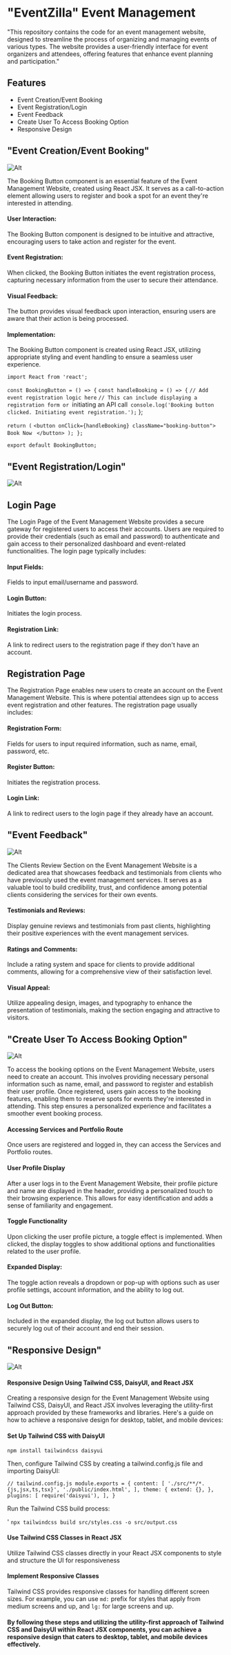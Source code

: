 
# "EventZilla" Event Management

"This repository contains the code for an event management website, designed to streamline the process of organizing and managing events of various types. The website provides a user-friendly interface for event organizers and attendees, offering features that enhance event planning and participation."


## Features

- Event Creation/Event Booking
- Event Registration/Login
- Event Feedback
- Create User To Access Booking Option
- Responsive Design


## "Event Creation/Event Booking"

![Alt](https://i.ibb.co/RBDTcH3/Untitled1design.jpg)

The Booking Button component is an essential feature of the Event Management Website, created using React JSX. It serves as a call-to-action element allowing users to register and book a spot for an event they're interested in attending.

#### User Interaction:
The Booking Button component is designed to be intuitive and attractive, encouraging users to take action and register for the event.

#### Event Registration:
When clicked, the Booking Button initiates the event registration process, capturing necessary information from the user to secure their attendance.

#### Visual Feedback:
The button provides visual feedback upon interaction, ensuring users are aware that their action is being processed.

#### Implementation:

The Booking Button component is created using React JSX, utilizing appropriate styling and event handling to ensure a seamless user experience.

`import React from 'react';`

`const BookingButton = () => {`
  `const handleBooking = () => {`
    `// Add event registration logic here`
    `// This can include displaying a registration form or `initiating an API call`
    console.log('Booking button clicked. Initiating event registration.');`
  };

  `return (`
    `<button onClick={handleBooking} className="booking-button">`
      `Book Now`
   ` </button>
  );
};`

`export default BookingButton;`


## "Event Registration/Login"

![Alt](https://i.ibb.co/QnrVLkK/Untitled2design.jpg)

## Login Page
The Login Page of the Event Management Website provides a secure gateway for registered users to access their accounts. Users are required to provide their credentials (such as email and password) to authenticate and gain access to their personalized dashboard and event-related functionalities. The login page typically includes:

#### Input Fields: 

Fields to input email/username and password.

#### Login Button: 

Initiates the login process.

#### Registration Link:

 A link to redirect users to the registration page if they don't have an account.

## Registration Page
The Registration Page enables new users to create an account on the Event Management Website. This is where potential attendees sign up to access event registration and other features. The registration page usually includes:

#### Registration Form: 

Fields for users to input required information, such as name, email, password, etc.

#### Register Button: 

Initiates the registration process.

#### Login Link: 

A link to redirect users to the login page if they already have an account.
## "Event Feedback"

![Alt](https://i.ibb.co/JpSB3pn/Screenshot-2023-10-09-165009.png)

The Clients Review Section on the Event Management Website is a dedicated area that showcases feedback and testimonials from clients who have previously used the event management services. It serves as a valuable tool to build credibility, trust, and confidence among potential clients considering the services for their own events.

#### Testimonials and Reviews: 
 
 Display genuine reviews and testimonials from past clients, highlighting their positive experiences with the event management services.

#### Ratings and Comments: 

Include a rating system and space for clients to provide additional comments, allowing for a comprehensive view of their satisfaction level.

#### Visual Appeal:

 Utilize appealing design, images, and typography to enhance the presentation of testimonials, making the section engaging and attractive to visitors.

## "Create User To Access Booking Option"

![Alt](https://i.ibb.co/XChJJp7/Untitled3design.jpg)

To access the booking options on the Event Management Website, users need to create an account. This involves providing necessary personal information such as name, email, and password to register and establish their user profile. Once registered, users gain access to the booking features, enabling them to reserve spots for events they're interested in attending. This step ensures a personalized experience and facilitates a smoother event booking process.

#### Accessing Services and Portfolio Route
Once users are registered and logged in, they can access the Services and Portfolio routes.

#### User Profile Display
After a user logs in to the Event Management Website, their profile picture and name are displayed in the header, providing a personalized touch to their browsing experience. This allows for easy identification and adds a sense of familiarity and engagement.

#### Toggle Functionality
Upon clicking the user profile picture, a toggle effect is implemented. When clicked, the display toggles to show additional options and functionalities related to the user profile.

#### Expanded Display: 
The toggle action reveals a dropdown or pop-up with options such as user profile settings, account information, and the ability to log out.

#### Log Out Button: 
Included in the expanded display, the log out button allows users to securely log out of their account and end their session.
## "Responsive Design"
![Alt](https://i.ibb.co/3cHfLc6/desktopview.jpg)

#### Responsive Design Using Tailwind CSS, DaisyUI, and React JSX
Creating a responsive design for the Event Management Website using Tailwind CSS, DaisyUI, and React JSX involves leveraging the utility-first approach provided by these frameworks and libraries. Here's a guide on how to achieve a responsive design for desktop, tablet, and mobile devices:

#### Set Up Tailwind CSS with DaisyUI
`npm install tailwindcss daisyui
`

Then, configure Tailwind CSS by creating a tailwind.config.js file and importing DaisyUI:

`// tailwind.config.js
module.exports = {
  content: [
    './src/**/*.{js,jsx,ts,tsx}',
    './public/index.html',
  ],
  theme: {
    extend: {},
  },
  plugins: [
    require('daisyui'),
  ],
}
`

Run the Tailwind CSS build process:

'
`npx tailwindcss build src/styles.css -o src/output.css
`
#### Use Tailwind CSS Classes in React JSX
Utilize Tailwind CSS classes directly in your React JSX components to style and structure the UI for responsiveness

#### Implement Responsive Classes
Tailwind CSS provides responsive classes for handling different screen sizes. For example, you can use `md:` prefix for styles that apply from medium screens and up, and `lg:` for large screens and up.

#### By following these steps and utilizing the utility-first approach of Tailwind CSS and DaisyUI within React JSX components, you can achieve a responsive design that caters to desktop, tablet, and mobile devices effectively.
